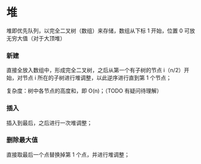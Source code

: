 # 堆

堆即优先队列，以完全二叉树（数组）来存储，数组从下标 1 开始，位置 0 可放无穷大值（对于大顶堆）

### 新建

直接全放入数组中，形成完全二叉树，之后从第一个有子树的节点 i（n/2）开始，对节点 i 所在的子树进行堆调整，以此逆序进行直到第 1 个节点；

复杂度：树中各节点的高度和，即 O(n)；（TODO 有疑问待理解）

### 插入

插入到最后，之后进行一次堆调整；

### 删除最大值

直接取最后一个点替换掉第 1 个点，并进行堆调整；


